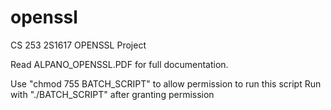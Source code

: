 # openssl
CS 253 2S1617 OPENSSL Project

Read ALPANO_OPENSSL.PDF for full documentation.

Use "chmod 755 BATCH_SCRIPT" to allow permission to run this script
Run with "./BATCH_SCRIPT" after granting permission
